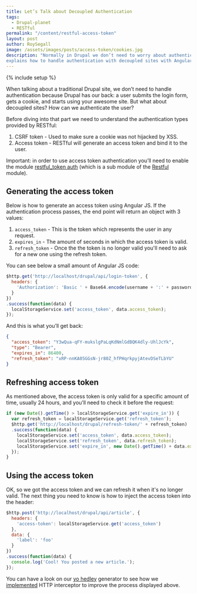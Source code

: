 ```yaml
---
title: Let’s Talk about Decoupled Authentication
tags:
  - Drupal-planet
  - RESTful
permalink: "/content/restful-access-token"
layout: post
author: RoySegall
image: /assets/images/posts/access-token/cookies.jpg
description: "Normally in Drupal we don’t need to worry about authentication, This post
explains how to handle authentication with decoupled sites with Angular JS."
---
```


{% include setup %}

When talking about a traditional Drupal site, we don’t need to handle authentication
because Drupal has our back: a user submits the login form, gets a cookie, and starts
using your awesome site. But what about decoupled sites? How can we authenticate
the user?

Before diving into that part we need to understand the authentication types
provided by RESTful:

  1. CSRF token - Used to make sure a cookie was not hijacked by XSS.
  2. Access token - RESTful will generate an access token and bind it to the
  user.

<!-- more -->

Important: in order to use access token authentication you’ll need
to enable the module [restful_token auth](https://github.com/RESTful-Drupal/restful/tree/7.x-2.x/modules/restful_token_auth)
(which is a sub module of the [Restful](https://github.com/RESTful-Drupal/restful)
module).

## Generating the access token

Below is how to generate an access token using Angular JS. If the
authentication process passes, the end point will return an object with 3
values:

  1. `access_token` - This is the token which represents the user in any request.
  2. `expires_in` - The amount of seconds in which the access token is valid.
  3. `refresh_token` - Once the the token is no longer valid you'll need to ask
  for a new one using the refresh token.

You can see below a small amount of Angular JS code:

```javascript
$http.get('http://localhost/drupal/api/login-token', {
  headers: {
    'Authorization': 'Basic ' + Base64.encode(username + ':' + password)
  }
})
.success(function(data) {
  localStorageService.set('access_token', data.access_token);
});
```

And this is what you’ll get back:

```json
{
  "access_token": "Y3wQua-qFY-mukslgPaLqKdNmlGdBQK4dly-UhlJcYk",
  "type": "Bearer",
  "expires_in": 86400,
  "refresh_token": "xRP-nnKA05GGsN-jr80Z_hfPHqrkpyjAtevDSeTLbYU"
}
```

## Refreshing access token
As mentioned above, the access token is only valid for a specific amount of time,
usually 24 hours, and you’ll need to check it before the request:

```javascript
if (new Date().getTime() > localStorageService.get('expire_in')) {
  var refresh_token = localStorageService.get('refresh_token');
  $http.get('http://localhost/drupal/refresh-token/' + refresh_token)
  .success(function(data) {
    localStorageService.set('access_token', data.access_token);
    localStorageService.set('refresh_token', data.refresh_token);
    localStorageService.set('expire_in', new Date().getTime() + data.expires_in);
  });
}
```

## Using the access token
OK, so we got the access token and we can refresh it when it's no longer valid. The
next thing you need to know is how to inject the access token into the header:

```javascript
$http.post('http://localhost/drupal/api/article', {
  headers: {
    'access-token': localStorageService.get('access_token')
  },
  data: {
    'label': 'foo'
  }
})
.success(function(data) {
  console.log('Cool! You posted a new article.');
});
```

You can have a look on our [yo hedley](https://github.com/Gizra/generator-hedley)
generator to see how we [implemented](http://bit.ly/2dVYTg5) HTTP interceptor to
improve the process displayed above.
